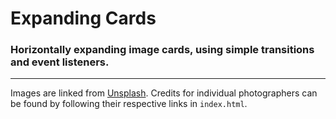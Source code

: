 # Expanding Cards

### Horizontally expanding image cards, using simple transitions and event listeners.
---
Images are linked from [Unsplash](https://www.unsplash.com). Credits for
individual photographers can be found by following their respective links in
``` index.html ```.